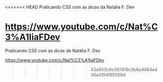 <<<<<<< HEAD
Praticando CSS com as dicas da Natália F. Dev

https://www.youtube.com/c/Nat%C3%A1liaFDev
=======
Praticando CSS com as dicas da Natália F. Dev

https://www.youtube.com/c/Nat%C3%A1liaFDev
>>>>>>> 43e653c6e397419c5b6a4664e436a4194f95566d
